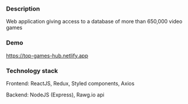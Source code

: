 ### **Description**

Web application giving access to a database of more than 650,000 video games

### **Demo**
https://top-games-hub.netlify.app


### **Technology stack**
Frontend: 
ReactJS, Redux, Styled components, Axios

Backend:
NodeJS (Express), Rawg.io api
